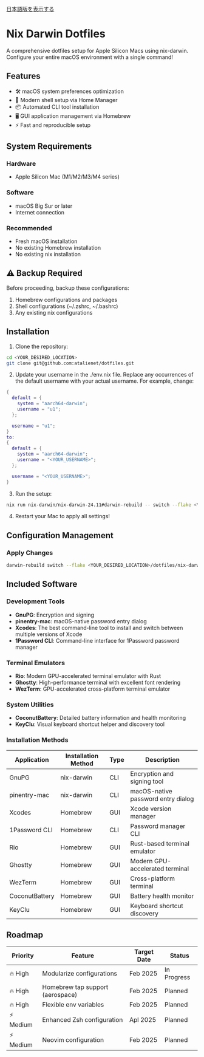 [日本語版を表示する](./README_ja.md)
# Nix Darwin Dotfiles

A comprehensive dotfiles setup for Apple Silicon Macs using nix-darwin. Configure your entire macOS environment with a single command!

## Features

- 🛠 macOS system preferences optimization
- 🐚 Modern shell setup via Home Manager
- 📦 Automated CLI tool installation
- 🖥 GUI application management via Homebrew
- ⚡️ Fast and reproducible setup

## System Requirements

### Hardware
- Apple Silicon Mac (M1/M2/M3/M4 series)

### Software
- macOS Big Sur or later
- Internet connection

### Recommended
- Fresh macOS installation
- No existing Homebrew installation
- No existing nix installation

## ⚠️ Backup Required

Before proceeding, backup these configurations:
1. Homebrew configurations and packages
2. Shell configurations (~/.zshrc, ~/.bashrc)
3. Any existing nix configurations

## Installation

1. Clone the repository:
```bash
cd <YOUR_DESIRED_LOCATION>
git clone git@github.com:atalienet/dotfiles.git
```
2. Update your username in the ./env.nix file. Replace any occurrences of the default username with your actual username. For example, change:

```nix
{
  default = {
    system = "aarch64-darwin";
    username = "u1";
  };

  username = "u1";
}
to:
{
  default = {
    system = "aarch64-darwin";
    username = "<YOUR_USERNAME>";
  };

  username = "<YOUR_USERNAME>";
}
```

3. Run the setup:
```bash
nix run nix-darwin/nix-darwin-24.11#darwin-rebuild -- switch --flake <YOUR_DESIRED_LOCATION>/dotfiles/nix-darwin.#default
```

4. Restart your Mac to apply all settings!

## Configuration Management

### Apply Changes
```bash
darwin-rebuild switch --flake <YOUR_DESIRED_LOCATION>/dotfiles/nix-darwin.#default
```


## Included Software

### Development Tools
- **GnuPG**: Encryption and signing
- **pinentry-mac**: macOS-native password entry dialog
- **Xcodes**: The best command-line tool to install and switch between multiple versions of Xcode
- **1Password CLI**: Command-line interface for 1Password password manager

### Terminal Emulators
- **Rio**: Modern GPU-accelerated terminal emulator with Rust
- **Ghostty**: High-performance terminal with excellent font rendering
- **WezTerm**: GPU-accelerated cross-platform terminal emulator

### System Utilities
- **CoconutBattery**: Detailed battery information and health monitoring
- **KeyClu**: Visual keyboard shortcut helper and discovery tool

### Installation Methods

| Application | Installation Method | Type | Description |
|-------------|-------------------|------|-------------|
| GnuPG | nix-darwin | CLI | Encryption and signing tool |
| pinentry-mac | nix-darwin | CLI | macOS-native password entry dialog |
| Xcodes | Homebrew | GUI | Xcode version manager |
| 1Password CLI | Homebrew | CLI | Password manager CLI |
| Rio | Homebrew | GUI | Rust-based terminal emulator |
| Ghostty | Homebrew | GUI | Modern GPU-accelerated terminal |
| WezTerm | Homebrew | GUI | Cross-platform terminal |
| CoconutBattery | Homebrew | GUI | Battery health monitor |
| KeyClu | Homebrew | GUI | Keyboard shortcut discovery |

## Roadmap

| Priority | Feature | Target Date | Status |
|----------|---------|-------------|---------|
| 🔥 High | Modularize configurations | Feb 2025 | In Progress |
| 🔥 High | Homebrew tap support (aerospace) | Feb 2025 | Planned |
| 🔥 High | Flexible env variables | Feb 2025 | Planned |
| ⚡️ Medium | Enhanced Zsh configuration | Apl 2025 | Planned |
| ⚡️ Medium | Neovim configuration | Feb 2025 | Planned |

